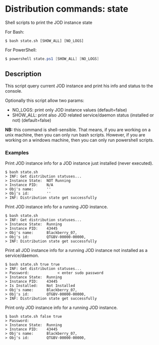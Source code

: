 # Distribution commands: state

Shell scripts to print the JOD instance state

For Bash:

```shell
$ bash state.sh [SHOW_ALL] [NO_LOGS]
```

For PowerShell:

```powershell
$ powershell state.ps1 [SHOW_ALL] [NO_LOGS]
```

## Description

This script query current JOD instance and print his info and status to the console.

Optionally this script allow two params:
* NO_LOGS: print only JOD instance values (default=false)
* SHOW_ALL: print also JOD related service/daemon status (installed or not) (default=false)

**NB:** this command is shell-sensible. That means, if you are working on a unix machine, then you can only run bash scripts. However, if you are working on a windows machine, then you can only run powershell scripts.


### Examples

Print JOD instance info for a JOD instance just installed (never executed).
```shell
$ bash state.sh
> INF: Get distribution statuses...
> Instance State:  NOT Running
> Instance PID:    N/A
> Obj's name:      ''
> Obj's id:        ''
> INF: Distribution state get successfully
```

Print JOD instance info for a running JOD instance.
```shell
$ bash state.sh
> INF: Get distribution statuses...
> Instance State:  Running
> Instance PID:    43445
> Obj's name:      Blackberry_07,
> Obj's id:        QTGBV-00000-00000,
> INF: Distribution state get successfully
```

Print all JOD instance info for a running JOD instance not installed as a service/daemon.
```shell
$ bash state.sh true true
> INF: Get distribution statuses...
> Password:             < enter sudo password
> Instance State:  Running
> Instance PID:    43445
> Is Installed:    Not Installed
> Obj's name:      Blackberry_07,
> Obj's id:        QTGBV-00000-00000,
> INF: Distribution state get successfully
```

Print only JOD instance info for a running JOD instance.
```shell
$ bash state.sh false true
> Password:
> Instance State:  Running
> Instance PID:    43445
> Obj's name:      Blackberry_07,
> Obj's id:        QTGBV-00000-00000,
```
